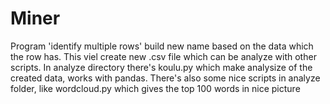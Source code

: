 # Miner
Program 'identify multiple rows' build new name based on the data which the row has. This viel create new .csv file which can be analyze with other scripts.
In analyze directory there's koulu.py which make analysize of the created data, works with pandas.
There's also some nice scripts in analyze folder, like wordcloud.py which gives the top 100 words in nice picture
